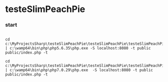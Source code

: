 # testeSlimPeachPie

### start
```console 

cd c:\MyProjectsSharp\testeSlimPeachPie\testeSlimPeachPie\testeSlimPeachPie | c:\wamp64\bin\php\php5.6.35\php.exe -S localhost:8080 -t public public/index.php -t 

```
```console 
cd c:\MyProjectsSharp\testeSlimPeachPie\testeSlimPeachPie\testeSlimPeachPie | c:\wamp64\bin\php\php7.0.29\php.exe  -S localhost:8080 -t public public/index.php -t 

```
